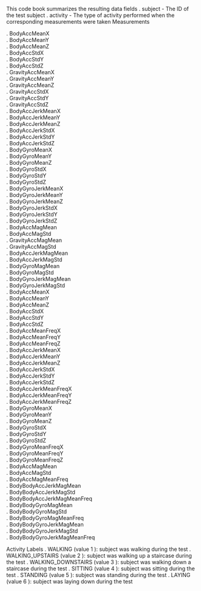 This code book summarizes the resulting data fields 
. subject  - The ID of the test subject
. activity  - The type of activity performed when the corresponding measurements were taken 
  Measurements 
  
. BodyAccMeanX  
. BodyAccMeanY  
. BodyAccMeanZ  
. BodyAccStdX  
. BodyAccStdY  
. BodyAccStdZ  
. GravityAccMeanX  
. GravityAccMeanY  
. GravityAccMeanZ  
. GravityAccStdX  
. GravityAccStdY  
. GravityAccStdZ  
. BodyAccJerkMeanX  
. BodyAccJerkMeanY  
. BodyAccJerkMeanZ  
. BodyAccJerkStdX  
. BodyAccJerkStdY  
. BodyAccJerkStdZ  
. BodyGyroMeanX  
. BodyGyroMeanY  
. BodyGyroMeanZ  
. BodyGyroStdX  
. BodyGyroStdY  
. BodyGyroStdZ  
. BodyGyroJerkMeanX  
. BodyGyroJerkMeanY  
. BodyGyroJerkMeanZ  
. BodyGyroJerkStdX  
. BodyGyroJerkStdY  
. BodyGyroJerkStdZ  
. BodyAccMagMean  
. BodyAccMagStd  
. GravityAccMagMean  
. GravityAccMagStd  
. BodyAccJerkMagMean  
. BodyAccJerkMagStd  
. BodyGyroMagMean  
. BodyGyroMagStd  
. BodyGyroJerkMagMean  
. BodyGyroJerkMagStd  
. BodyAccMeanX  
. BodyAccMeanY  
. BodyAccMeanZ  
. BodyAccStdX  
. BodyAccStdY  
. BodyAccStdZ  
. BodyAccMeanFreqX  
. BodyAccMeanFreqY  
. BodyAccMeanFreqZ  
. BodyAccJerkMeanX  
. BodyAccJerkMeanY  
. BodyAccJerkMeanZ  
. BodyAccJerkStdX  
. BodyAccJerkStdY  
. BodyAccJerkStdZ  
. BodyAccJerkMeanFreqX  
. BodyAccJerkMeanFreqY  
. BodyAccJerkMeanFreqZ  
. BodyGyroMeanX  
. BodyGyroMeanY  
. BodyGyroMeanZ  
. BodyGyroStdX  
. BodyGyroStdY  
. BodyGyroStdZ  
. BodyGyroMeanFreqX  
. BodyGyroMeanFreqY  
. BodyGyroMeanFreqZ  
. BodyAccMagMean  
. BodyAccMagStd  
. BodyAccMagMeanFreq  
. BodyBodyAccJerkMagMean  
. BodyBodyAccJerkMagStd  
. BodyBodyAccJerkMagMeanFreq  
. BodyBodyGyroMagMean  
. BodyBodyGyroMagStd  
. BodyBodyGyroMagMeanFreq  
. BodyBodyGyroJerkMagMean  
. BodyBodyGyroJerkMagStd  
. BodyBodyGyroJerkMagMeanFreq  
 
Activity Labels 
. WALKING  (value  1 ): subject was walking during the test 
. WALKING_UPSTAIRS  (value  2 ): subject was walking up a staircase during the test 
. WALKING_DOWNSTAIRS  (value  3 ): subject was walking down a staircase during the test 
. SITTING  (value  4 ): subject was sitting during the test 
. STANDING  (value  5 ): subject was standing during the test 
. LAYING  (value  6 ): subject was laying down during the test 
